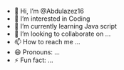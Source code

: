 - 👋 Hi, I’m @Abdulazez16
- 👀 I’m interested in Coding
- 🌱 I’m currently learning Java script
- 💞️ I’m looking to collaborate on ...
- 📫 How to reach me ...
- 😄 Pronouns: ...
- ⚡ Fun fact: ...

<!---
Abdulazez16/Abdulazez16 is a ✨ special ✨ repository because its `README.md` (this file) appears on your GitHub profile.
You can click the Preview link to take a look at your changes.
--->
